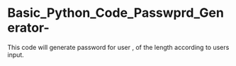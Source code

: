 # Basic_Python_Code_Passwprd_Generator-
This code will generate password for user , of the length according to users input.
